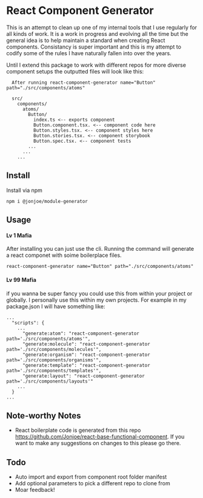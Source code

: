 # React Component Generator

This is an attempt to clean up one of my internal tools that I use regularly for all kinds of work. It is a work in progress and evolving all the time but the general idea is to help maintain a standard when creating React components. Consistancy is super important and this is my attempt to codify some of the rules I have naturally fallen into over the years. 

Until I extend this package to work with different repos for more diverse component setups the outputted files will look like this:

```
  After running react-component-generator name="Button" path="./src/components/atoms"

  src/
    components/
      atoms/
        Button/
          index.ts <-- exports component
          Button.component.tsx. <-- component code here
          Button.styles.tsx. <-- component styles here
          Button.stories.tsx. <-- component storybook
          Button.spec.tsx. <-- component tests
        ...
      ...
    ...

```

## Install
Install via npm 
```
npm i @jonjoe/module-generator
```


## Usage

#### Lv 1 Mafia

After installing you can just use the cli. Running the command will generate a react componet with soime boilerplace files.

```
react-component-generator name="Button" path="./src/components/atoms"

```

#### Lv 99 Mafia

if you wanna be super fancy you could use this from within your project or globally. I personally use this within my own projects. For example in my package.json I will have something like:

```
...
  "scripts": {
    ...
      "generate:atom": "react-component-generator path='./src/components/atoms'",
      "generate:molecule": "react-component-generator path='./src/components/molecules'",
      "generate:organism": "react-component-generator path='./src/components/organisms'",
      "generate:template": "react-component-generator path='./src/components/templates'",
      "generate:layout": "react-component-generator path='./src/components/layouts'"
    ...
  }
...
```

## Note-worthy Notes

- React boilerplate code is generated from this repo https://github.com/Jonjoe/react-base-functional-component. If you want to make any suggestions on changes to this please go there.

## Todo

- Auto import and export from component root folder manifest
- Add optional parameters to pick a different repo to clone from
- Moar feedback!

